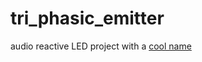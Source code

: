# tri_phasic_emitter
audio reactive LED project with a [cool name](https://memory-alpha.fandom.com/wiki/Tri-phasic_emitter)
